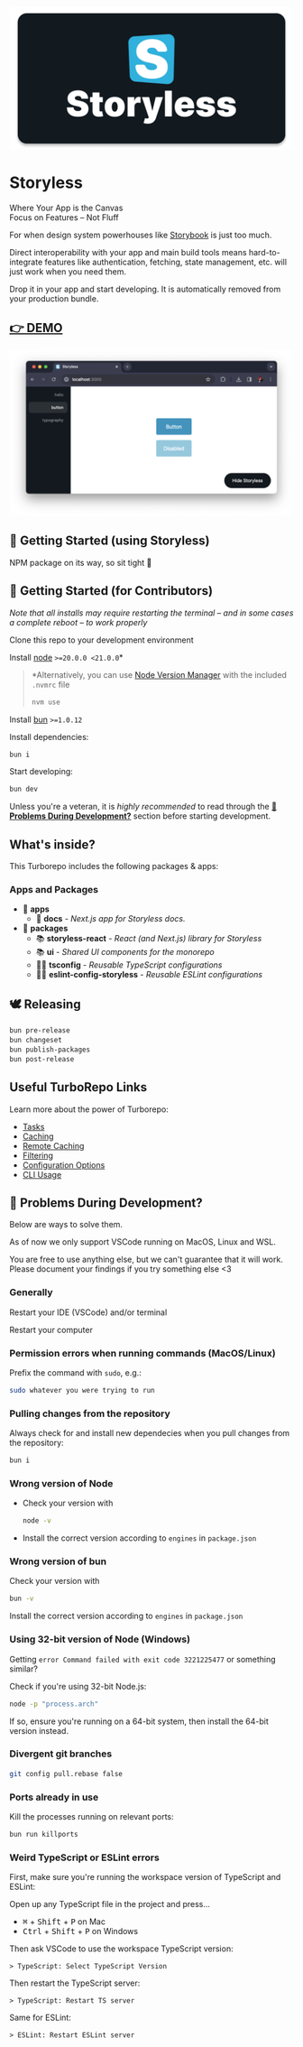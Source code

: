 ![Storyless](hero.png)

# Storyless

Where Your App is the Canvas  
Focus on Features – Not Fluff

For when design system powerhouses like [Storybook](https://storybook.com/) is just too much.

Direct interoperability with your app and main build tools means hard-to-integrate features like authentication, fetching, state management, etc. will just work when you need them.

Drop it in your app and start developing. It is automatically removed from your production bundle.

## [👉 DEMO](https://storyless.vercel.app/)

![Example](example.png)

## 🚀 Getting Started (using Storyless)

NPM package on its way, so sit tight 💺

## 🚀 Getting Started (for Contributors)

*Note that all installs may require restarting the terminal – and in some cases a complete reboot – to work properly*

Clone this repo to your development environment

Install [node](https://nodejs.org/en/) `>=20.0.0 <21.0.0`*

> *Alternatively, you can use [Node Version Manager](https://github.com/nvm-sh/nvm#installing-and-updating) with the included `.nvmrc` file
>
> ```sh
> nvm use
> ```

Install [bun](https://bun.sh/) `>=1.0.12`

Install dependencies:

```sh
bun i
```

Start developing:

```sh
bun dev
```

Unless you're a veteran, it is *highly recommended* to read through the [**🤯 Problems During Development?**](https://github.com/VidunderGunder/storyless#-problems-during-development) section before starting development.

## What's inside?

This Turborepo includes the following packages & apps:

### Apps and Packages

- 📂 **apps**
  - 📖 **docs** - _Next.js app for Storyless docs._
- 📂 **packages**
  - 📚 **storyless-react** - _React (and Next.js) library for Storyless_
  - 📚 **ui** - _Shared UI components for the monorepo_
  - 🧙‍♂️ **tsconfig** - _Reusable TypeScript configurations_
  - 🧙‍♂️ **eslint-config-storyless** - _Reusable ESLint configurations_

## 🕊️ Releasing

```bash
bun pre-release
bun changeset
bun publish-packages
bun post-release
```

## Useful TurboRepo Links

Learn more about the power of Turborepo:

- [Tasks](https://turbo.build/repo/docs/core-concepts/monorepos/running-tasks)
- [Caching](https://turbo.build/repo/docs/core-concepts/caching)
- [Remote Caching](https://turbo.build/repo/docs/core-concepts/remote-caching)
- [Filtering](https://turbo.build/repo/docs/core-concepts/monorepos/filtering)
- [Configuration Options](https://turbo.build/repo/docs/reference/configuration)
- [CLI Usage](https://turbo.build/repo/docs/reference/command-line-reference)

## 🤯 Problems During Development?

Below are ways to solve them.

As of now we only support VSCode running on MacOS, Linux and WSL.

You are free to use anything else, but we can't guarantee that it will work.  
Please document your findings if you try something else <3

### Generally

Restart your IDE (VSCode) and/or terminal

Restart your computer

### Permission errors when running commands (MacOS/Linux)

Prefix the command with `sudo`, e.g.:

```bash
sudo whatever you were trying to run
```

### Pulling changes from the repository

Always check for and install new dependecies when you pull changes from the repository:

```bash
bun i
```

### Wrong version of Node

- Check your version with
  ```bash
  node -v
  ```
- Install the correct version according to `engines` in `package.json`

### Wrong version of bun

Check your version with

```bash
bun -v
```

Install the correct version according to `engines` in `package.json`

### Using 32-bit version of Node (Windows)

Getting `error Command failed with exit code 3221225477` or something similar?

Check if you're using 32-bit Node.js:

```bash
node -p "process.arch"
```

If so, ensure you're running on a 64-bit system, then install the 64-bit version instead.

### Divergent git branches

```bash
git config pull.rebase false
```

### Ports already in use

Kill the processes running on relevant ports:

```bash
bun run killports
```

### Weird TypeScript or ESLint errors

First, make sure you're running the workspace version of TypeScript and ESLint:

Open up any TypeScript file in the project and press...

<ul>
  <li>
    <kbd>⌘</kbd> + <kbd>Shift</kbd> + <kbd>P</kbd> on Mac  
  </li>
  <li>
    <kbd>Ctrl</kbd> + <kbd>Shift</kbd> + <kbd>P</kbd> on Windows
  </li>
</ul>

Then ask VSCode to use the workspace TypeScript version:

```
> TypeScript: Select TypeScript Version
```

Then restart the TypeScript server:

```
> TypeScript: Restart TS server
```

Same for ESLint:

```
> ESLint: Restart ESLint server
```
